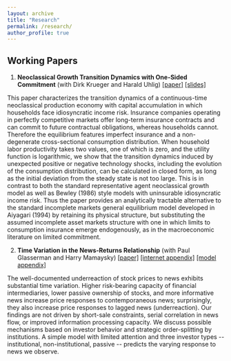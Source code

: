 ```yaml
---
layout: archive
title: "Research"
permalink: /research/
author_profile: true
---
```


## Working Papers

1. **Neoclassical Growth Transition Dynamics with One-Sided Commitment** (with Dirk Krueger and Harald Uhlig) [\[paper\]](../files/Krueger_Li_Uhlig_paper_20220401.pdf) [\[slides\]](../files/Krueger_Li_Uhlig_slides_20220401.pdf)

  This paper characterizes the transition dynamics of a continuous-time neoclassical production economy with capital accumulation in which households face idiosyncratic income risk. Insurance companies operating in perfectly competitive markets offer long-term insurance contracts and can commit to future contractual obligations, whereas households cannot. Therefore the equilibrium features imperfect insurance and a non-degenerate cross-sectional consumption distribution. When household labor productivity takes two values, one of which is zero, and the utility function is logarithmic, we show that the transition dynamics induced by unexpected positive or negative technology shocks, including the evolution of the consumption distribution, can be calculated in closed form, as long as the initial deviation from the steady state is not too large. This is in contrast to both the standard representative agent neoclassical growth model as well as Bewley (1986) style models with uninsurable idiosyncratic income risk.  Thus the paper provides an analytically tractable alternative to the standard incomplete markets general equilibrium model developed in Aiyagari (1994) by retaining its physical structure, but substituting the assumed incomplete asset markets structure with one in which limits to consumption insurance emerge endogenously, as in the macroeconomic literature on limited commitment.

2. **Time Variation in the News-Returns Relationship** (with Paul Glasserman and Harry Mamaysky) [\[paper\]](https://papers.ssrn.com/sol3/papers.cfm?abstract_id=3420981) [\[internet appendix\]](../files/Glasserman_Li_Mamaysky_internet_appendix_20220314.pdf) [\[model appendix\]](../files/Glasserman_Li_Mamaysky_model_20220314.pdf)

  The well-documented underreaction of stock prices to news exhibits substantial time variation. Higher risk-bearing capacity of financial intermediaries, lower passive ownership of stocks, and more informative news increase price responses to contemporaneous news; surprisingly, they also increase price responses to lagged news (underreaction). Our findings are not driven by short-sale constraints, serial correlation in news flow, or improved information processing capacity. We discuss possible mechanisms based on investor behavior and strategic order-splitting by institutions. A simple model with limited attention and three investor types -- institutional, non-institutional, passive -- predicts the varying response to news we observe.

